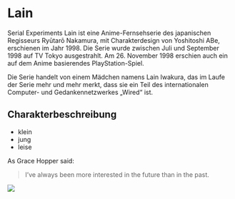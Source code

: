# Lain

Serial Experiments Lain ist eine Anime-Fernsehserie des japanischen Regisseurs Ryūtarō Nakamura, mit Charakterdesign von Yoshitoshi ABe, erschienen im Jahr 1998. Die Serie wurde zwischen Juli und September 1998 auf TV Tokyo ausgestrahlt. Am 26. November 1998 erschien auch ein auf dem Anime basierendes PlayStation-Spiel.

Die Serie handelt von einem Mädchen namens Lain Iwakura, das im Laufe der Serie mehr und mehr merkt, dass sie ein Teil des internationalen Computer- und Gedankennetzwerkes „Wired“ ist. 

## Charakterbeschreibung
* klein
* jung
* leise

As Grace Hopper said:

> I’ve always been more interested
> in the future than in the past.

<img src="https://upload.wikimedia.org/wikipedia/commons/thumb/4/45/Serial_experiments_lain_logo.svg/1200px-Serial_experiments_lain_logo.svg.png" />
